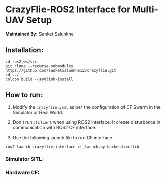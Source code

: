 # CrazyFlie-ROS2 Interface for Multi-UAV Setup

**Maintained By:** Sanket Salunkhe


## Installation:

```
cd ros2_ws/src
git clone --recurse-submodules https://github.com/sanketsalunkhe12/crazyflie.git
cd ../
colcon build --symlink-install
```


## How to run:

1. Modify the `crazyflie.yaml` as per the configuration of CF Swarm in the Simulator or Real World.

2. Don't run `cfclient` when using ROS2 interface. It create disturbance in communication with ROS2 CF interface.

3. Use the following launch file to run CF interface.
```
ros2 launch crazyflie_interface cf_launch.py backend:=cflib
```


### Simulator SITL:

### Hardware CF:


